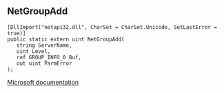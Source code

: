 ## NetGroupAdd

```
[DllImport("netapi32.dll", CharSet = CharSet.Unicode, SetLastError = true)]
public static extern uint NetGroupAdd(
   string ServerName,
   uint Level,
   ref GROUP_INFO_0 Buf,
   out uint ParmError
);
```

[Microsoft documentation](https://docs.microsoft.com/en-us/windows/win32/api/lmaccess/nf-lmaccess-netgroupadd)
